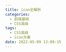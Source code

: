 ```yaml
---
title: icon全解析
categories:
  - 前端基础
  - CSS高级
tags:
  - CSS高级
  - icon方案
date: 2022-05-09 13:09:15
---
```

